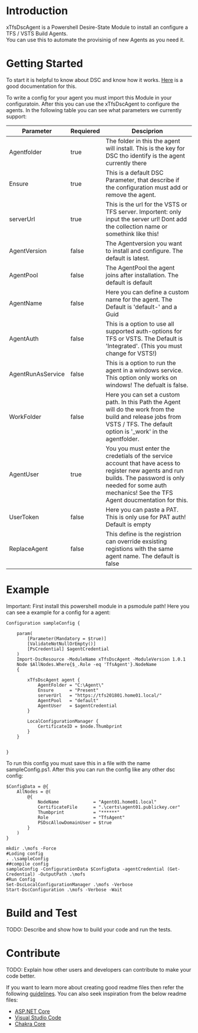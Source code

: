 # Introduction 
xTfsDscAgent is a Powershell Desire-State Module to install an configure a TFS / VSTS Build Agents.  
You can use this to automate the provisinig of new Agents as you need it.

# Getting Started

To start it is helpful to know about DSC and know how it works. [Here](https://docs.microsoft.com/en-us/powershell/dsc/overview) is a good documentation for this.

To write a config for your agent you must import this Module in your configuratoin.
After this you can use the xTfsDscAgent to configure the agents. In the following table you can see what parameters we currently support:  

| Parameter | Requiered | Desciprion |
| --------- | --------- | ---------- |
| Agentfolder| true | The folder in this the agent will install. This is the key for DSC tho identify is the agent currently there|
| Ensure | true | This is a default DSC Parameter, that describe if the configuration must add or remove the agent. |
| serverUrl | true | This is the url for the VSTS or TFS server. Importent: only input the server url! Dont add the collection name or somethink like this! |
| AgentVersion | false | The Agentversion you want to install and configure. The default is latest. |
| AgentPool | false | The AgentPool the agent joins after installation. The default is default |
| AgentName | false | Here you can define a custom name for the agent. The Default is 'default-' and a Guid |
| AgentAuth | false | This is a option to use all supported auth-options for TFS or VSTS. The Default is 'Integrated'. (This you must change for VSTS!) |
| AgentRunAsService | false | This is a option to run the agent in a windows service. This option only works on windows! The defualt is false.
| WorkFolder |false | Here you can set a custom path. In this Path the Agent will do the work from the build and release jobs from VSTS / TFS. The default option is '_work' in the agentfolder. |
| AgentUser | true | You you must enter the credetials of the service account that have acess to register new agents and run builds. The password is only needed for some auth mechanics! See the TFS Agent doucmentation for this. |
| UserToken | false | Here you can paste a PAT. This is only use for PAT auth! Default is empty | 
| ReplaceAgent | false | This define is the registrion can override exsisting registions with the same agent name. The default is false |

# Example
Important: First install this powershell module in a psmodule path!
Here you can see a example for a config for a agent:  

```PS
Configuration sampleConfig {

    param(
        [Parameter(Mandatory = $true)]
        [ValidateNotNullOrEmpty()]
        [PsCredential] $agentCredential
    )    
    Import-DscResource -ModuleName xTfsDscAgent -ModuleVersion 1.0.1    
    Node $AllNodes.Where{$_.Role -eq 'TfsAgent'}.NodeName
    {
        
        xTfsDscAgent agent {
            AgentFolder = "C:\Agent\"
            Ensure      = "Present"
            serverUrl   = "https://tfs201801.home01.local/"                
            AgentPool   = "default"                
            AgentUser   = $agentCredential            
        }

        LocalConfigurationManager {
            CertificateID = $node.Thumbprint
        }
    }

    
}
```

To run this config you must save this in a file with the name sampleConfig.ps1.
After this you can run the config like any other dsc config:
```PS
$ConfigData = @{
    AllNodes = @(
        @{
            NodeName             = "Agent01.home01.local"
            CertificateFile      = ".\certs\agent01.publickey.cer"
            Thumbprint           = "******"
            Role                 = "TfsAgent"
            PSDscAllowDomainUser = $true
        }
    )
}

mkdir .\mofs -Force
#Loding config
. .\sampleConfig
##compile config
sampleConfig -ConfigurationData $ConfigData -agentCredential (Get-Credential) -OutputPath .\mofs
#Run Config
Set-DscLocalConfigurationManager .\mofs -Verbose
Start-DscConfiguration .\mofs -Verbose -Wait

```

# Build and Test
TODO: Describe and show how to build your code and run the tests. 

# Contribute
TODO: Explain how other users and developers can contribute to make your code better. 

If you want to learn more about creating good readme files then refer the following [guidelines](https://www.visualstudio.com/en-us/docs/git/create-a-readme). You can also seek inspiration from the below readme files:
- [ASP.NET Core](https://github.com/aspnet/Home)
- [Visual Studio Code](https://github.com/Microsoft/vscode)
- [Chakra Core](https://github.com/Microsoft/ChakraCore)
